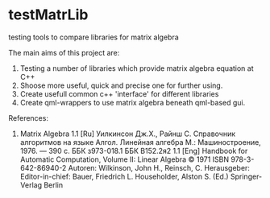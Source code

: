 # testMatrLib
testing tools to compare libraries for matrix algebra

The main aims of this project are:
1. Testing a number of libraries which provide matrix algebra equation at C++
2. Shoose more useful, quick and precise one for further using.
3. Create usefull common c++ 'interface' for different libraries
4. Create qml-wrappers to use matrix algebra beneath qml-based gui.

References:
1. Matrix Algebra 
1.1 [Ru] Уилкинсон Дж.Х., Райнш С. Справочник алгоритмов на языке Алгол. Линейная алгебра
	М.: Машиностроение, 1976. — 390 с.
	ББК з973-018.1
	ББК В152.2я2 
1.1 [Eng] Handbook for Automatic Computation, Volume II: Linear Algebra © 1971
	ISBN 978-3-642-86940-2
	Autoren: Wilkinson, John H., Reinsch, C.
	Herausgeber: Editor-in-chief: Bauer, Friedrich L.
	Householder, Alston S. (Ed.)
	Springer-Verlag Berlin
